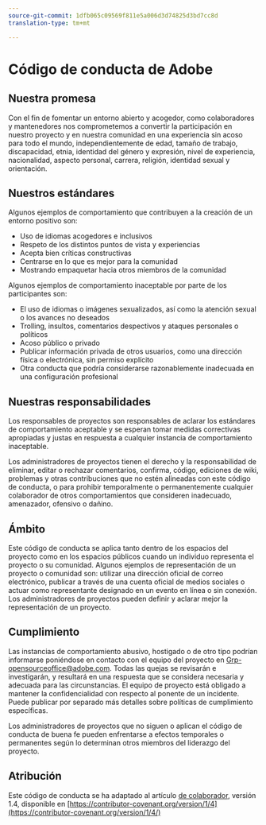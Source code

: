 ```yaml
---
source-git-commit: 1dfb065c09569f811e5a006d3d74825d3bd7cc8d
translation-type: tm+mt

---
```

# Código de conducta de Adobe

## Nuestra promesa

Con el fin de fomentar un entorno abierto y acogedor, como
colaboradores y mantenedores nos comprometemos a convertir la participación en nuestro proyecto y
en nuestra comunidad en una experiencia sin acoso para todo el mundo, independientemente de edad, tamaño de trabajo,
discapacidad, etnia, identidad del género y expresión, nivel de experiencia,
nacionalidad, aspecto personal, carrera, religión, identidad sexual y
orientación.

## Nuestros estándares

Algunos ejemplos de comportamiento que contribuyen a la creación de un entorno
positivo son:

* Uso de idiomas acogedores e inclusivos
* Respeto de los distintos puntos de vista y experiencias
* Acepta bien críticas constructivas
* Centrarse en lo que es mejor para la comunidad
* Mostrando empaquetar hacia otros miembros de la comunidad

Algunos ejemplos de comportamiento inaceptable por parte de los participantes son:

* El uso de idiomas o imágenes sexualizados, así como la atención sexual o los avances no deseados
* Trolling, insultos, comentarios despectivos y ataques personales o políticos
* Acoso público o privado
* Publicar información privada de otros usuarios, como una dirección física o electrónica,
sin permiso explícito
* Otra conducta que podría considerarse razonablemente inadecuada en una configuración profesional

## Nuestras responsabilidades

Los responsables de proyectos son responsables de aclarar los estándares de comportamiento aceptable
y se esperan tomar medidas correctivas apropiadas y justas en respuesta a cualquier instancia de comportamiento inaceptable.

Los administradores de proyectos tienen el derecho y la responsabilidad de eliminar, editar o
rechazar comentarios, confirma, código, ediciones de wiki, problemas y otras contribuciones
que no estén alineadas con este código de conducta, o para prohibir temporalmente o
permanentemente cualquier colaborador de otros comportamientos que consideren inadecuado,
amenazador, ofensivo o dañino.

## Ámbito

Este código de conducta se aplica tanto dentro de los espacios del proyecto como en los espacios
públicos cuando un individuo representa el proyecto o su comunidad. Algunos ejemplos de representación de un proyecto o comunidad son: utilizar una dirección oficial de correo
electrónico, publicar a través de una cuenta oficial de medios sociales o actuar como representante designado
en un evento en línea o sin conexión. Los administradores de proyectos pueden definir y aclarar mejor la representación de un proyecto.

## Cumplimiento

Las instancias de comportamiento abusivo, hostigado o de otro tipo podrían informarse poniéndose en contacto con el equipo del proyecto en Grp-opensourceoffice@adobe.com. Todas
las quejas se revisarán e investigarán, y resultará en una respuesta que se considera necesaria y adecuada para las circunstancias. El equipo de proyecto está obligado a mantener la confidencialidad con respecto al ponente de un incidente.
Puede publicar por separado más detalles sobre políticas de cumplimiento específicas.

Los administradores de proyectos que no siguen o aplican el código de conducta de buena
fe pueden enfrentarse a efectos temporales o permanentes según lo determinan otros
miembros del liderazgo del proyecto.

## Atribución

Este código de conducta se ha adaptado al artículo [de colaborador](https://contributor-covenant.org), versión 1.4, disponible en [https://contributor-covenant.org/version/1/4](https://contributor-covenant.org/version/1/4/)
